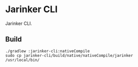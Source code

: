 # Jarinker CLI

Jarinker CLI.

## Build

```shell
./gradlew :jarinker-cli:nativeCompile
sudo cp jarinker-cli/build/native/nativeCompile/jarinker /usr/local/bin/
```
